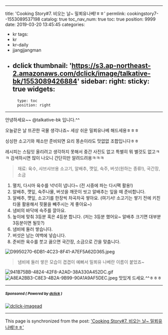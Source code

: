 
---
title: 'Cooking Story#7. 비오는 날~ 밀푀유나베!ㅎㅎ'
permlink: cookingstory7--1553089537198
catalog: true
toc_nav_num: true
toc: true
position: 9999
date: 2019-03-20 13:45:45
categories:
- kr
tags:
- kr
- kr-daily
- jjangjjangman
- dclick
thumbnail: 'https://s3.ap-northeast-2.amazonaws.com/dclick/image/talkative-bk/1553089426884'
sidebar:
    right:
        sticky: true
widgets:
    -
        type: toc
        position: right
---


안녕하세요~~ @talkative-bk 입니다.^^

오늘같은 날 뜨끈한 국물 생각나죠~
세상 쉬운 밀푀유나베 해드세용ㅎㅎㅎ

싱싱한 소고기와 채소만 준비되면 
요리 똥손이라도 맛없없 조합입니다ㅎㅎ

레시피는 스팀잇 올리려고 생각하지 못해서
중간 사진도 없고 특별히 뭐 별것도 없고ㅋㅋ
검색하시면 많이 나오니 간단히만 알려드려용ㅋㅋㅋ

>재료: 육수, 샤브샤브용 소고기, 알배추, 깻잎, 숙주, 버섯(원하는 종류!), 국간장, 소금

1. 멸치, 다시마 육수를 넉넉히 냅니다~ (전 시중에 파는 다시팩 활용!)
2. 알배추, 깻잎, 숙주나물, 버섯을 깨끗이 씻고 알배추는 잎을 떼 준비합니다.
3. 알배추, 깻잎, 소고기를 한장씩 차곡차곡 쌓아요. (여기서! 소고기는 쌓기 전에 키친타올 활용해서 핏물을 빼주시는 게 좋아요~)
4. 냄비의 바닥에 숙주를 깔아요.
5. 높이에 맞춰 3등분 혹은 4등분 합니다. (저는 3등분 했어요~ 알배추 크기면 대부분 3등분이면 될듯?)
6. 냄비에 둘러 쌓습니다.
7. 버섯은 남는 여백에 넣습니다. 
8. 준비한 육수를 붓고 끓으면 국간장, 소금으로 간을 맞춥니다.

![D9950270-6DB1-4C23-8F41-A7EF5A62D365.jpeg](https://s3.ap-northeast-2.amazonaws.com/dclick/image/talkative-bk/1553089426884)
>냄비에 둘러 쌓은 모습이 겹겹이 예뻐서 밀푀유 나베란 이름이 붙었죠~

![941B75BB-4824-42F8-A2AD-38A330A452DC.gif](https://cdn.steemitimages.com/DQmSSAd62h5vT6QEpxuaWzCjmknDjWokqUWxeN7yaPxRp6a/941B75BB-4824-42F8-A2AD-38A330A452DC.gif)
![A8EA2BB3-C8E3-4B2A-9B99-90A1A9AF5DEC.jpeg](https://s3.ap-northeast-2.amazonaws.com/dclick/image/talkative-bk/1553089498373)
맛있게 드세요.^^ㅎㅎㅎ
***
#####  <sub> **Sponsored ( Powered by [dclick](https://www.dclick.io) )** </sub>
[![dclick-imagead](![272557A3-E212-4252-9FB6-6CB8ED4B8B77.jpeg](https://cdn.steemitimages.com/DQmTJTqdqet3yzgEHta3GB6nj9QjWntjnkPSi6ESTvhA75a/272557A3-E212-4252-9FB6-6CB8ED4B8B77.jpeg))](https://share2steem.io)

- - -

This page is synchronized from the post: ['Cooking Story#7. 비오는 날~ 밀푀유나베!ㅎㅎ'](https://steemit.com/@talkative-bk/cookingstory7--1553089537198)
